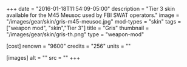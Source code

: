 +++
date = "2016-01-18T11:54:09-05:00"
description = "Tier 3 skin available for the M45 Meusoc used by FBI SWAT operators."
image = "/images/gear/skin/gris-m45-meusoc.jpg"
mod-types = "skin"
tags = ["weapon mod", "skin","Tier 3"]
title = "Gris"
thumbnail = "/images/gear/skin/gris-th.png"
type = "weapon-mod"

[cost]
  renown = "9600"
  credits = "256"
  units = ""

[images]
  alt = ""
  src = ""
+++

